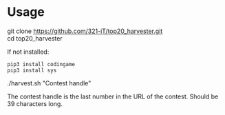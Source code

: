 # Usage

git clone https://github.com/321-iT/top20_harvester.git  
cd top20\_harvester

If not installed:

	pip3 install codingame
	pip3 install sys

./harvest.sh "Contest handle"

The contest handle is the last number in the URL of the contest. Should be 39 characters long.
